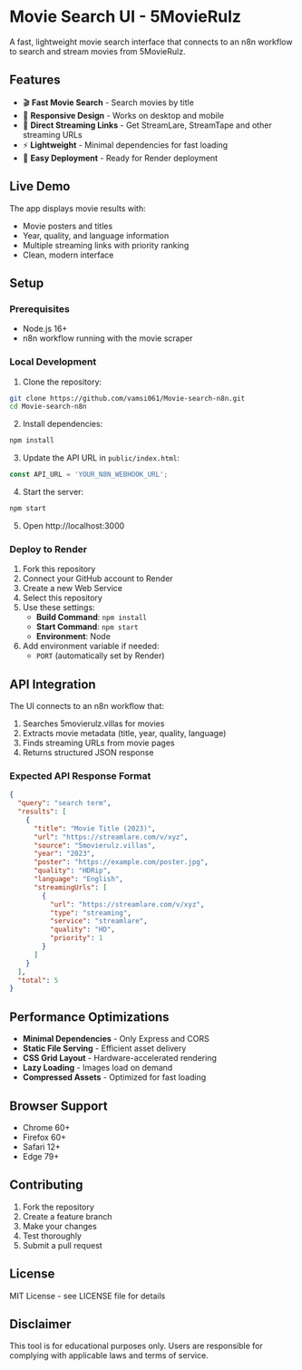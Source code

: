 # Movie Search UI - 5MovieRulz

A fast, lightweight movie search interface that connects to an n8n workflow to search and stream movies from 5MovieRulz.

## Features

- 🎬 **Fast Movie Search** - Search movies by title
- 📱 **Responsive Design** - Works on desktop and mobile
- 🎯 **Direct Streaming Links** - Get StreamLare, StreamTape and other streaming URLs
- ⚡ **Lightweight** - Minimal dependencies for fast loading
- 🚀 **Easy Deployment** - Ready for Render deployment

## Live Demo

The app displays movie results with:
- Movie posters and titles
- Year, quality, and language information
- Multiple streaming links with priority ranking
- Clean, modern interface

## Setup

### Prerequisites
- Node.js 16+ 
- n8n workflow running with the movie scraper

### Local Development

1. Clone the repository:
```bash
git clone https://github.com/vamsi061/Movie-search-n8n.git
cd Movie-search-n8n
```

2. Install dependencies:
```bash
npm install
```

3. Update the API URL in `public/index.html`:
```javascript
const API_URL = 'YOUR_N8N_WEBHOOK_URL';
```

4. Start the server:
```bash
npm start
```

5. Open http://localhost:3000

### Deploy to Render

1. Fork this repository
2. Connect your GitHub account to Render
3. Create a new Web Service
4. Select this repository
5. Use these settings:
   - **Build Command**: `npm install`
   - **Start Command**: `npm start`
   - **Environment**: Node
6. Add environment variable if needed:
   - `PORT` (automatically set by Render)

## API Integration

The UI connects to an n8n workflow that:
1. Searches 5movierulz.villas for movies
2. Extracts movie metadata (title, year, quality, language)
3. Finds streaming URLs from movie pages
4. Returns structured JSON response

### Expected API Response Format

```json
{
  "query": "search term",
  "results": [
    {
      "title": "Movie Title (2023)",
      "url": "https://streamlare.com/v/xyz",
      "source": "5movierulz.villas",
      "year": "2023",
      "poster": "https://example.com/poster.jpg",
      "quality": "HDRip",
      "language": "English",
      "streamingUrls": [
        {
          "url": "https://streamlare.com/v/xyz",
          "type": "streaming",
          "service": "streamlare",
          "quality": "HD",
          "priority": 1
        }
      ]
    }
  ],
  "total": 5
}
```

## Performance Optimizations

- **Minimal Dependencies** - Only Express and CORS
- **Static File Serving** - Efficient asset delivery
- **CSS Grid Layout** - Hardware-accelerated rendering
- **Lazy Loading** - Images load on demand
- **Compressed Assets** - Optimized for fast loading

## Browser Support

- Chrome 60+
- Firefox 60+
- Safari 12+
- Edge 79+

## Contributing

1. Fork the repository
2. Create a feature branch
3. Make your changes
4. Test thoroughly
5. Submit a pull request

## License

MIT License - see LICENSE file for details

## Disclaimer

This tool is for educational purposes only. Users are responsible for complying with applicable laws and terms of service.